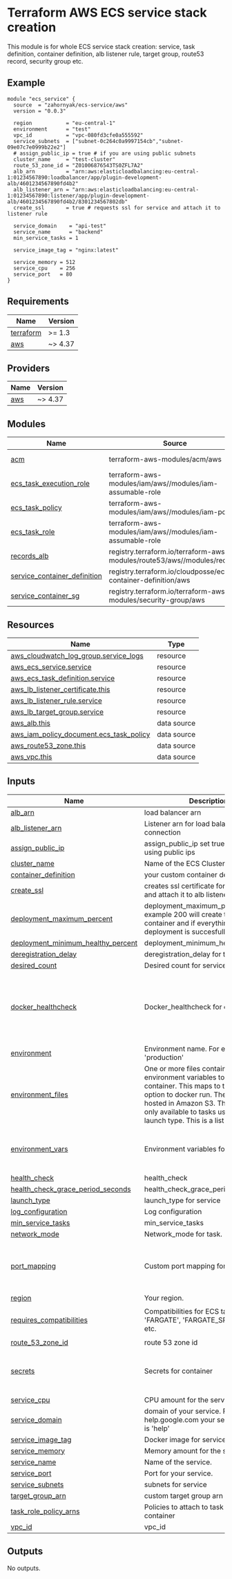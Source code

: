 # Terraform AWS ECS service stack creation
This module is for whole ECS service stack creation: service, task definition, container definition, alb listener rule, target group, route53 record, security group etc.


## Example

```hcl
module "ecs_service" {
  source  = "zahornyak/ecs-service/aws"
  version = "0.0.3"

  region           = "eu-central-1"
  environment      = "test"
  vpc_id           = "vpc-080fd3cfe0a555592"
  service_subnets  = ["subnet-0c264c0a9997154cb","subnet-09e07c7e0999b22e2"]
  # assign_public_ip = true # if you are using public subnets
  cluster_name     = "test-cluster"
  route_53_zone_id = "Z01006876543TS0ZFL7A2"
  alb_arn          = "arn:aws:elasticloadbalancing:eu-central-1:01234567890:loadbalancer/app/plugin-development-alb/4601234567890fd4b2"
  alb_listener_arn = "arn:aws:elasticloadbalancing:eu-central-1:01234567890:listener/app/plugin-development-alb/4601234567890fd4b2/8301234567802db"
  create_ssl       = true # requests ssl for service and attach it to listener rule

  service_domain    = "api-test"
  service_name      = "backend"
  min_service_tasks = 1

  service_image_tag = "nginx:latest"

  service_memory = 512
  service_cpu    = 256
  service_port   = 80
}
```

<!-- BEGINNING OF PRE-COMMIT-TERRAFORM DOCS HOOK -->
## Requirements

| Name | Version |
|------|---------|
| <a name="requirement_terraform"></a> [terraform](#requirement\_terraform) | >= 1.3 |
| <a name="requirement_aws"></a> [aws](#requirement\_aws) | ~> 4.37 |

## Providers

| Name | Version |
|------|---------|
| <a name="provider_aws"></a> [aws](#provider\_aws) | ~> 4.37 |

## Modules

| Name | Source | Version |
|------|--------|---------|
| <a name="module_acm"></a> [acm](#module\_acm) | terraform-aws-modules/acm/aws | ~> 3.3.0 |
| <a name="module_ecs_task_execution_role"></a> [ecs\_task\_execution\_role](#module\_ecs\_task\_execution\_role) | terraform-aws-modules/iam/aws//modules/iam-assumable-role | ~> 4.4 |
| <a name="module_ecs_task_policy"></a> [ecs\_task\_policy](#module\_ecs\_task\_policy) | terraform-aws-modules/iam/aws//modules/iam-policy | ~> 4.4 |
| <a name="module_ecs_task_role"></a> [ecs\_task\_role](#module\_ecs\_task\_role) | terraform-aws-modules/iam/aws//modules/iam-assumable-role | ~> 4.4 |
| <a name="module_records_alb"></a> [records\_alb](#module\_records\_alb) | registry.terraform.io/terraform-aws-modules/route53/aws//modules/records | ~> 2.3 |
| <a name="module_service_container_definition"></a> [service\_container\_definition](#module\_service\_container\_definition) | registry.terraform.io/cloudposse/ecs-container-definition/aws | ~> 0.58 |
| <a name="module_service_container_sg"></a> [service\_container\_sg](#module\_service\_container\_sg) | registry.terraform.io/terraform-aws-modules/security-group/aws | ~> 4.3 |

## Resources

| Name | Type |
|------|------|
| [aws_cloudwatch_log_group.service_logs](https://registry.terraform.io/providers/hashicorp/aws/latest/docs/resources/cloudwatch_log_group) | resource |
| [aws_ecs_service.service](https://registry.terraform.io/providers/hashicorp/aws/latest/docs/resources/ecs_service) | resource |
| [aws_ecs_task_definition.service](https://registry.terraform.io/providers/hashicorp/aws/latest/docs/resources/ecs_task_definition) | resource |
| [aws_lb_listener_certificate.this](https://registry.terraform.io/providers/hashicorp/aws/latest/docs/resources/lb_listener_certificate) | resource |
| [aws_lb_listener_rule.service](https://registry.terraform.io/providers/hashicorp/aws/latest/docs/resources/lb_listener_rule) | resource |
| [aws_lb_target_group.service](https://registry.terraform.io/providers/hashicorp/aws/latest/docs/resources/lb_target_group) | resource |
| [aws_alb.this](https://registry.terraform.io/providers/hashicorp/aws/latest/docs/data-sources/alb) | data source |
| [aws_iam_policy_document.ecs_task_policy](https://registry.terraform.io/providers/hashicorp/aws/latest/docs/data-sources/iam_policy_document) | data source |
| [aws_route53_zone.this](https://registry.terraform.io/providers/hashicorp/aws/latest/docs/data-sources/route53_zone) | data source |
| [aws_vpc.this](https://registry.terraform.io/providers/hashicorp/aws/latest/docs/data-sources/vpc) | data source |

## Inputs

| Name | Description | Type | Default | Required |
|------|-------------|------|---------|:--------:|
| <a name="input_alb_arn"></a> [alb\_arn](#input\_alb\_arn) | load balancer arn | `string` | n/a | yes |
| <a name="input_alb_listener_arn"></a> [alb\_listener\_arn](#input\_alb\_listener\_arn) | Listener arn for load balancer connection | `string` | n/a | yes |
| <a name="input_assign_public_ip"></a> [assign\_public\_ip](#input\_assign\_public\_ip) | assign\_public\_ip set true if you are using public ips | `bool` | `false` | no |
| <a name="input_cluster_name"></a> [cluster\_name](#input\_cluster\_name) | Name of the ECS Cluster. | `string` | n/a | yes |
| <a name="input_container_definition"></a> [container\_definition](#input\_container\_definition) | your custom container definition | `map(any)` | `{}` | no |
| <a name="input_create_ssl"></a> [create\_ssl](#input\_create\_ssl) | creates ssl certificate for your service and attach it to alb listener | `bool` | `true` | no |
| <a name="input_deployment_maximum_percent"></a> [deployment\_maximum\_percent](#input\_deployment\_maximum\_percent) | deployment\_maximum\_percent. For example 200 will create twice more container and if everything is ok, deployment is succesfull. | `number` | `200` | no |
| <a name="input_deployment_minimum_healthy_percent"></a> [deployment\_minimum\_healthy\_percent](#input\_deployment\_minimum\_healthy\_percent) | deployment\_minimum\_healthy\_percent. | `number` | `100` | no |
| <a name="input_deregistration_delay"></a> [deregistration\_delay](#input\_deregistration\_delay) | deregistration\_delay for target group | `number` | `5` | no |
| <a name="input_desired_count"></a> [desired\_count](#input\_desired\_count) | Desired count for service. | `number` | `null` | no |
| <a name="input_docker_healthcheck"></a> [docker\_healthcheck](#input\_docker\_healthcheck) | Docker\_healthcheck for container. | <pre>object({<br>    command     = list(string)<br>    retries     = number<br>    timeout     = number<br>    interval    = number<br>    startPeriod = number<br>  })</pre> | `null` | no |
| <a name="input_environment"></a> [environment](#input\_environment) | Environment name. For example 'production' | `string` | n/a | yes |
| <a name="input_environment_files"></a> [environment\_files](#input\_environment\_files) | One or more files containing the environment variables to pass to the container. This maps to the --env-file option to docker run. The file must be hosted in Amazon S3. This option is only available to tasks using the EC2 launch type. This is a list of maps | <pre>list(object({<br>    value = string<br>    type  = string<br>  }))</pre> | `[]` | no |
| <a name="input_environment_vars"></a> [environment\_vars](#input\_environment\_vars) | Environment variables for container | <pre>list(object({<br>    name  = string<br>    value = string<br>  }))</pre> | `[]` | no |
| <a name="input_health_check"></a> [health\_check](#input\_health\_check) | health\_check | `any` | `null` | no |
| <a name="input_health_check_grace_period_seconds"></a> [health\_check\_grace\_period\_seconds](#input\_health\_check\_grace\_period\_seconds) | health\_check\_grace\_period\_seconds | `number` | `30` | no |
| <a name="input_launch_type"></a> [launch\_type](#input\_launch\_type) | launch\_type for service | `string` | `"FARGATE"` | no |
| <a name="input_log_configuration"></a> [log\_configuration](#input\_log\_configuration) | Log configuration | `map(any)` | `null` | no |
| <a name="input_min_service_tasks"></a> [min\_service\_tasks](#input\_min\_service\_tasks) | min\_service\_tasks | `number` | n/a | yes |
| <a name="input_network_mode"></a> [network\_mode](#input\_network\_mode) | Network\_mode for task. | `string` | `"awsvpc"` | no |
| <a name="input_port_mapping"></a> [port\_mapping](#input\_port\_mapping) | Custom port mapping for service. | <pre>list(object({<br>    containerPort = number<br>    hostPort      = number<br>    protocol      = string<br>  }))</pre> | `null` | no |
| <a name="input_region"></a> [region](#input\_region) | Your region. | `string` | n/a | yes |
| <a name="input_requires_compatibilities"></a> [requires\_compatibilities](#input\_requires\_compatibilities) | Compatibilities for ECS task. Available: 'FARGATE', 'FARGATE\_SPOT', 'EC2' etc. | `list(string)` | <pre>[<br>  "FARGATE"<br>]</pre> | no |
| <a name="input_route_53_zone_id"></a> [route\_53\_zone\_id](#input\_route\_53\_zone\_id) | route 53 zone id | `string` | n/a | yes |
| <a name="input_secrets"></a> [secrets](#input\_secrets) | Secrets for container | <pre>list(object({<br>    name      = string<br>    valueFrom = string<br>  }))</pre> | `[]` | no |
| <a name="input_service_cpu"></a> [service\_cpu](#input\_service\_cpu) | CPU amount for the service. | `number` | n/a | yes |
| <a name="input_service_domain"></a> [service\_domain](#input\_service\_domain) | domain of your service. For example in help.google.com your service domain is 'help' | `string` | n/a | yes |
| <a name="input_service_image_tag"></a> [service\_image\_tag](#input\_service\_image\_tag) | Docker image for service. | `string` | n/a | yes |
| <a name="input_service_memory"></a> [service\_memory](#input\_service\_memory) | Memory amount for the service. | `number` | n/a | yes |
| <a name="input_service_name"></a> [service\_name](#input\_service\_name) | Name of the service. | `string` | n/a | yes |
| <a name="input_service_port"></a> [service\_port](#input\_service\_port) | Port for your service. | `number` | `null` | no |
| <a name="input_service_subnets"></a> [service\_subnets](#input\_service\_subnets) | subnets for service | `list(string)` | n/a | yes |
| <a name="input_target_group_arn"></a> [target\_group\_arn](#input\_target\_group\_arn) | custom target group arn | `string` | `null` | no |
| <a name="input_task_role_policy_arns"></a> [task\_role\_policy\_arns](#input\_task\_role\_policy\_arns) | Policies to attach to task role of ECS container | `list(string)` | `[]` | no |
| <a name="input_vpc_id"></a> [vpc\_id](#input\_vpc\_id) | vpc\_id | `string` | n/a | yes |

## Outputs

No outputs.
<!-- END OF PRE-COMMIT-TERRAFORM DOCS HOOK -->